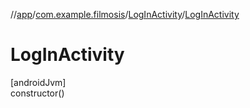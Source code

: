//[app](../../../index.md)/[com.example.filmosis](../index.md)/[LogInActivity](index.md)/[LogInActivity](-log-in-activity.md)

# LogInActivity

[androidJvm]\
constructor()
